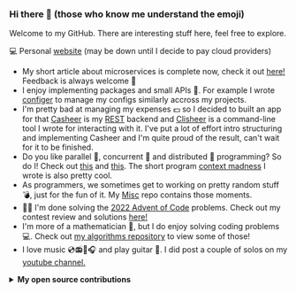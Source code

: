 ### Hi there 🦘 (those who know me understand the emoji)

Welcome to my GitHub. There are interesting stuff here, feel free to explore.

<!--
**Ozoniuss/Ozoniuss** is a ✨ _special_ ✨ repository because its `README.md` (this file) appears on your GitHub profile.

Here are some ideas to get you started:

- 🔭 I’m currently working on ...
- 🌱 I’m currently learning ...
- 👯 I’m looking to collaborate on ...
- 🤔 I’m looking for help with ...
- 💬 Ask me about ...
- 📫 How to reach me: ...
- 😄 Pronouns: ...
- ⚡ Fun fact: ...
-->

💻 Personal [website](https://www.ozoniuss.com/me/) (may be down until I decide to pay cloud providers)

- My short article about microservices is complete now, check it out [here!](https://github.com/Ozoniuss/Masters-Projects/tree/main/microservices) Feedback is always welcome 🤭
- I enjoy implementing packages and small APIs 🔨. For example I wrote [configer](https://github.com/Ozoniuss/configer) to manage my configs similarly accross my projects.
- I'm pretty bad at managing my expenses 💵 so I decided to built an app for that [Casheer](https://github.com/Ozoniuss/casheer) is my [REST](https://www.ics.uci.edu/~fielding/pubs/dissertation/top.htm) backend and [Clisheer](https://github.com/Ozoniuss/clisheer) is a command-line tool I wrote for interacting with it. I've put a lot of effort intro structuring and implementing Casheer and I'm quite proud of the result, can't wait for it to be finished.
- Do you like parallel 🤲, concurrent 🤝 and distributed 🙌 programming? So do I! Check out [this](https://github.com/Ozoniuss/Masters-Projects/tree/main/keyboard-processing) and [this](https://github.com/Ozoniuss/Masters-Projects/tree/main/theoretical-distributed). The short program [context madness](https://github.com/Ozoniuss/misc/tree/main/context-madness) I wrote is also pretty cool.
- As programmers, we sometimes get to working on pretty random stuff 💣, just for the fun of it. My [Misc](https://github.com/Ozoniuss/misc) repo contains those moments.
- 🏋️‍♂️ I'm done solving the [2022 Advent of Code](https://adventofcode.com/2022/) problems. Check out my contest review and solutions [here!](https://github.com/Ozoniuss/Algorithms/tree/master/advent-of-code-2022)
- I'm more of a mathematician 📐, but I do enjoy solving coding problems 💻. Check out [my algorithms repository](https://github.com/Ozoniuss/Algorithms) to view some of those!
- I love music 💿📻🎼🎧 and play guitar 🎸. I did post a couple of solos on my [youtube channel.](https://www.youtube.com/@ozoniuss1463/videos)

<details>
<summary><b>My open source contributions</b></summary>
  
- https://github.com/spf13/viper/issues/1505
- https://github.com/spf13/viper/discussions/1513
- https://github.com/spf13/viper/issues/1514
- https://github.com/gin-gonic/gin/issues/3546
- https://github.com/gin-gonic/gin/pull/3329
- https://github.com/gin-gonic/gin/issues/3680
  
</details>

